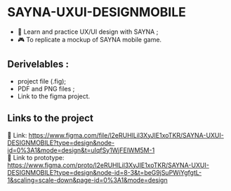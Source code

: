 # SAYNA-UXUI-DESIGNMOBILE

<ul>
  <li>📌 Learn and practice UX/UI design with SAYNA ;</li>
  <li>🎮 To replicate a mockup of SAYNA mobile game.</li>
</ul>

<h2>Derivelables : </h2>
<ul>
  <li>project file (.fig);</li>
  <li>PDF and PNG files ;</li>
  <li>Link to the figma project.</li>
</ul>

<h2>Links to the project</h2>

🔗 Link: https://www.figma.com/file/l2eRUHlLil3XyJIE1xoTKR/SAYNA-UXUI-DESIGNMOBILE?type=design&node-id=0%3A1&mode=design&t=uIqfSy1WjFElWM5M-1 <br>
🤳 Link to prototype: https://www.figma.com/proto/l2eRUHlLil3XyJIE1xoTKR/SAYNA-UXUI-DESIGNMOBILE?type=design&node-id=8-3&t=beG9jSuPWiYgfgtL-1&scaling=scale-down&page-id=0%3A1&mode=design
